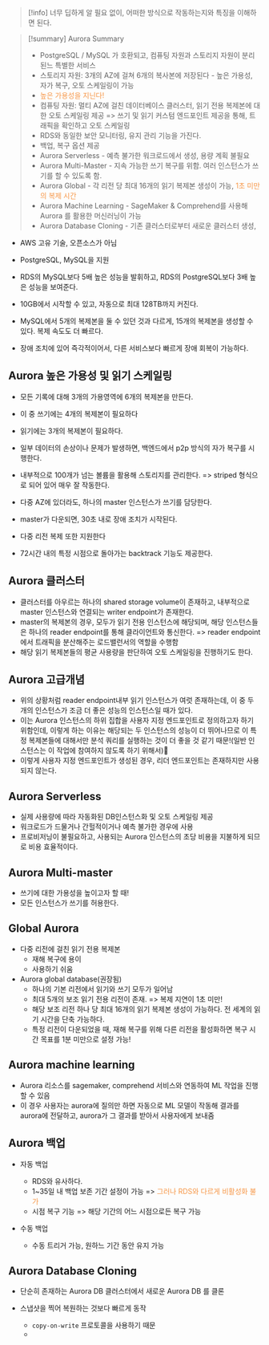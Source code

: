 >[!info] 너무 딥하게 알 필요 없이, 어떠한 방식으로 작동하는지와 특징을 이해하면 된다.

>[!summary] Aurora Summary
>
>- PostgreSQL / MySQL 가 호환되고, 컴퓨팅 자원과 스토리지 자원이 분리된느 특별한 서비스
>- 스토리지 자원: 3개의 AZ에 걸쳐 6개의 복사본에 저장된다 - 높은 가용성, 자가 복구, 오토 스케일링이 가능
>- <font color="#f79646">높은 가용성을 지닌다!</font>
>- 컴퓨팅 자원: 멀티 AZ에 걸친 데이터베이스 클러스터, 읽기 전용 복제본에 대한 오토 스케일링 제공 => 쓰기 및 읽기 커스텀 엔드포인트 제공을 통해, 트래픽을 확인하고 오토 스케일링
>- RDS와 동일한 보안 모니터링, 유지 관리 기능을 가진다.
>- 백업, 복구 옵션 제공
>- Aurora Serverless - 예측 불가한 워크로드에서 생성, 용량 계획 불필요
>- Aurora Multi-Master - 지속 가능한 쓰기 복구를 위함. 여러 인스턴스가 쓰기를 할 수 있도록 함.
>- Aurora Global - 각 리전 당 최대 16개의 읽기 복제본 생성이 가능, <font color="#f79646">1초 미만의 복제 시간</font>
>- Aurora Machine Learning - SageMaker & Comprehend를 사용해 Aurora 를 활용한 머신러닝이 가능
>- Aurora Database Cloning - 기존 클러스터로부터 새로운 클러스터 생성, 

- AWS 고유 기술, 오픈소스가 아님
- PostgreSQL, MySQL을 지원
- RDS의 MySQL보다 5배 높은 성능을 발휘하고, RDS의 PostgreSQL보다 3배 높은 성능을 보여준다.

- 10GB에서 시작할 수 있고, 자동으로 최대 128TB까지 커진다.
- MySQL에서 5개의 복제본을 둘 수 있던 것과 다르게, 15개의 복제본을 생성할 수 있다. 복제 속도도 더 빠르다.
- 장애 조치에 있어 즉각적이어서, 다른 서비스보다 빠르게 장애 회복이 가능하다.

## Aurora 높은 가용성 및 읽기 스케일링


- 모든 기록에 대해 3개의 가용영역에 6개의 복제본을 만든다.
- 이 중 쓰기에는 4개의 복제본이 필요하다
- 읽기에는 3개의 복제본이 필요하다.

- 일부 데이터의 손상이나 문제가 발생하면, 백엔드에서 p2p 방식의 자가 복구를 시행한다.
- 내부적으로 100개가 넘는 볼륨을 활용해 스토리지를 관리한다. => striped 형식으로 되어 있어 매우 잘 작동한다.

- 다중 AZ에 있더라도, 하나의 master 인스턴스가 쓰기를 담당한다.
- master가 다운되면, 30초 내로 장애 조치가 시작된다.
- 다중 리전 복제 또한 지원한다
- 72시간 내의 특정 시점으로 돌아가는 backtrack 기능도 제공한다.


## Aurora 클러스터

- 클러스터를 아우르는 하나의 shared storage volume이 존재하고, 내부적으로 master 인스턴스와 연결되는 writer endpoint가 존재한다.
- master의 복제본의 경우, 모두가 읽기 전용 인스턴스에 해당되며, 해당 인스턴스들은 하나의 reader endpoint를 통해 클라이언트와 통신한다. => reader endpoint에서 트래픽을 분산해주는 로드밸런서의 역할을 수행함
- 해당 읽기 복제본들의 평균 사용량을 판단하여 오토 스케일링을 진행하기도 한다.

## Aurora 고급개념


- 위의 상황처럼 reader endpoint내부 읽기 인스턴스가 여럿 존재하는데, 이 중 두 개의 인스턴스가 조금 더 좋은 성능의 인스턴스일 때가 있다.
- 이는 Aurora 인스턴스의 하위 집합을 사용자 지정 엔드포인트로 정의하고자 하기 위함인데, 이렇게 하는 이유는 해당되는 두 인스턴스의 성능이 더 뛰어나므로 이 특정 복제본들에 대해서만 분석 쿼리를 실행하는 것이 더 좋을 것  같기 때문!(일반 인스턴스는 이 작업에 참여하지 않도록 하기 위해서)
- 이렇게 사용자 지정 엔드포인트가 생성된 경우, 리더 엔드포인트는 존재하지만 사용되지 않는다.

## Aurora Serverless

- 실제 사용량에 따라 자동화된 DB인스턴스화 및 오토 스케일링 제공
- 워크로드가 드물거나 간헐적이거나 예측 불가한 경우에 사용
- 프로비저닝이 불필요하고, 사용되는 Aurora 인스턴스의 초당 비용을 지불하게 되므로 비용 효율적이다.


## Aurora Multi-master

- 쓰기에 대한 가용성을 높이고자 할 때!
- 모든 인스턴스가 쓰기를 허용한다.

## Global Aurora

- 다중 리전에 걸친 읽기 전용 복제본
	- 재해 복구에 용이
	- 사용하기 쉬움
- Aurora global database(권장됨)
	- 하나의 기본 리전에서 읽기와 쓰기 모두가 일어남
	- 최대 5개의 보조 읽기 전용 리전이 존재. => 복제 지연이 1초 미만!
	- 해당 보조 리전 하나 당 최대 16개의 읽기 복제본 생성이 가능하다. 전 세계의 읽기 시간을 단축 가능하다.
	- 특정 리전이 다운되었을 때, 재해 복구를 위해 다른 리전을 활성화하면 복구 시간 목표를 1분 미만으로 설정 가능!

## Aurora machine learning

- Aurora 리소스를 sagemaker, comprehend 서비스와 연동하여 ML 작업을 진행할 수 있음
- 이 경우 사용자는 aurora에 질의만 하면 자동으로 ML 모델이 작동해 결과를 aurora에 전달하고, aurora가 그 결과를 받아서 사용자에게 보내줌

## Aurora 백업


- 자동 백업
	- RDS와 유사하다.
	- 1~35일 내 백업 보존 기간 설정이 가능 => <font color="#f79646">그러나 RDS와 다르게 비활성화 불가</font>
	- 시점 복구 기능 => 해당 기간의 어느 시점으로든 복구 가능

- 수동 백업
	- 수동 트리거 가능, 원하느 기간 동안 유지 가능


## Aurora Database Cloning

- 단순히 존재하는 Aurora DB 클러스터에서 새로운 Aurora DB 를 클론
  
- 스냅샷을 찍어 복원하는 것보다 빠르게 동작
	- `copy-on-write` 프로토콜을 사용하기 때문
	- 